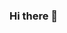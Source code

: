 ### Hi there 👋

<!--
**erikaxe/erikaxe** is a ✨ _special_ ✨ repository because its `README.md` (this file) appears on your GitHub profile.

Here are some ideas to get you started:

- 🔭 I’m currently studying front end development ...
- 🌱 I’m currently learning Node.js
/* - 👯 I’m looking to collaborate on ... */
/* - 🤔 I’m looking for help with ... */
- 💬 Ask me about Anything 😄
- 📫 How to reach me: ...
/* - 😄 Pronouns: ... */
- ⚡ Fun fact: I like Angular 😄
-->
